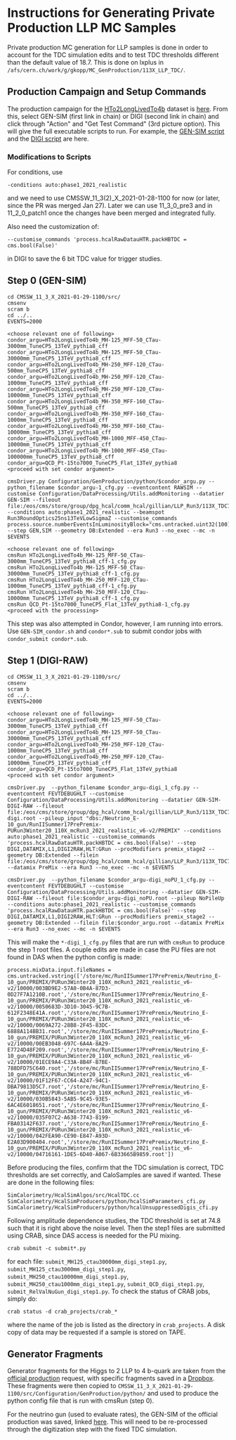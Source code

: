 # Instructions for Generating Private Production LLP MC Samples
Private production MC generation for LLP samples is done in order to account for the TDC simulation edits and to test TDC thresholds different than the default value of 18.7. This is done on lxplus in `/afs/cern.ch/work/g/gkopp/MC_GenProduction/113X_LLP_TDC/`.

## Production Campaign and Setup Commands
The production campaign for the [HTo2LongLivedTo4b](https://cmsweb.cern.ch/das/request?view=list&limit=50&instance=prod%2Fglobal&input=dataset+dataset%3D%2FHTo2LongLivedTo4b*%2F*%2F*) dataset is [here](https://cms-pdmv.cern.ch/mcm/requests?prepid=TSG-Run3Winter20DRPremixMiniAOD-00056&page=0&shown=127). From this, select GEN-SIM (first link in chain) or DIGI (second link in chain) and click through "Action" and "Get Test Command" (3rd picture option). This will give the full executable scripts to run. For example, the [GEN-SIM script](https://cms-pdmv.cern.ch/mcm/public/restapi/requests/get_test/HCA-Run3Winter20GS-00035) and the [DIGI script](https://cms-pdmv.cern.ch/mcm/public/restapi/requests/get_test/HCA-Run3Winter20DRPremixMiniAOD-00010) are here. 

### Modifications to Scripts
For conditions, use
```
-conditions auto:phase1_2021_realistic
```
and we need to use CMSSW_11_3(2)_X_2021-01-28-1100 for now (or later, since the PR was merged Jan 27). Later we can use 11_3_0_pre3 and in 11_2_0_patch1 once the changes have been merged and integrated fully.

Also need the customization of:
```
--customise_commands 'process.hcalRawDatauHTR.packHBTDC = cms.bool(False)'
```
in DIGI to save the 6 bit TDC value for trigger studies.

## Step 0 (GEN-SIM)
```
cd CMSSW_11_3_X_2021-01-29-1100/src/
cmsenv
scram b
cd ../..
EVENTS=2000

<choose relevant one of following>
condor_argu=HTo2LongLivedTo4b_MH-125_MFF-50_CTau-3000mm_TuneCP5_13TeV_pythia8_cff
condor_argu=HTo2LongLivedTo4b_MH-125_MFF-50_CTau-30000mm_TuneCP5_13TeV_pythia8_cff
condor_argu=HTo2LongLivedTo4b_MH-250_MFF-120_CTau-500mm_TuneCP5_13TeV_pythia8_cff
condor_argu=HTo2LongLivedTo4b_MH-250_MFF-120_CTau-1000mm_TuneCP5_13TeV_pythia8_cff
condor_argu=HTo2LongLivedTo4b_MH-250_MFF-120_CTau-10000mm_TuneCP5_13TeV_pythia8_cff
condor_argu=HTo2LongLivedTo4b_MH-350_MFF-160_CTau-500mm_TuneCP5_13TeV_pythia8_cff
condor_argu=HTo2LongLivedTo4b_MH-350_MFF-160_CTau-1000mm_TuneCP5_13TeV_pythia8_cff
condor_argu=HTo2LongLivedTo4b_MH-350_MFF-160_CTau-10000mm_TuneCP5_13TeV_pythia8_cff
condor_argu=HTo2LongLivedTo4b_MH-1000_MFF-450_CTau-10000mm_TuneCP5_13TeV_pythia8_cff
condor_argu=HTo2LongLivedTo4b_MH-1000_MFF-450_CTau-100000mm_TuneCP5_13TeV_pythia8_cff
condor_argu=QCD_Pt-15to7000_TuneCP5_Flat_13TeV_pythia8        
<proceed with set condor argument>

cmsDriver.py Configuration/GenProduction/python/$condor_argu.py --python_filename $condor_argu-1_cfg.py --eventcontent RAWSIM --customise Configuration/DataProcessing/Utils.addMonitoring --datatier GEN-SIM --fileout file:/eos/cms/store/group/dpg_hcal/comm_hcal/gillian/LLP_Run3/113X_TDC74pt8/$condor_argu.root --conditions auto:phase1_2021_realistic --beamspot Run3RoundOptics25ns13TeVLowSigmaZ --customise_commands process.source.numberEventsInLuminosityBlock="cms.untracked.uint32(100)" --step GEN,SIM --geometry DB:Extended --era Run3 --no_exec --mc -n $EVENTS

<choose relevant one of following>
cmsRun HTo2LongLivedTo4b_MH-125_MFF-50_CTau-3000mm_TuneCP5_13TeV_pythia8_cff-1_cfg.py
cmsRun HTo2LongLivedTo4b_MH-125_MFF-50_CTau-30000mm_TuneCP5_13TeV_pythia8_cff-1_cfg.py
cmsRun HTo2LongLivedTo4b_MH-250_MFF-120_CTau-1000mm_TuneCP5_13TeV_pythia8_cff-1_cfg.py
cmsRun HTo2LongLivedTo4b_MH-250_MFF-120_CTau-10000mm_TuneCP5_13TeV_pythia8_cff-1_cfg.py
cmsRun QCD_Pt-15to7000_TuneCP5_Flat_13TeV_pythia8-1_cfg.py
<proceed with the processing>
```
This step was also attempted in Condor, however, I am running into errors. Use `GEN-SIM_condor.sh` and `condor*.sub` to submit condor jobs with `condor_submit condor*.sub`.

## Step 1 (DIGI-RAW)
```
cd CMSSW_11_3_X_2021-01-29-1100/src/
cmsenv
scram b
cd ../..
EVENTS=2000

<choose relevant one of following>
condor_argu=HTo2LongLivedTo4b_MH-125_MFF-50_CTau-3000mm_TuneCP5_13TeV_pythia8_cff
condor_argu=HTo2LongLivedTo4b_MH-125_MFF-50_CTau-30000mm_TuneCP5_13TeV_pythia8_cff
condor_argu=HTo2LongLivedTo4b_MH-250_MFF-120_CTau-1000mm_TuneCP5_13TeV_pythia8_cff
condor_argu=HTo2LongLivedTo4b_MH-250_MFF-120_CTau-10000mm_TuneCP5_13TeV_pythia8_cff
condor_argu=QCD_Pt-15to7000_TuneCP5_Flat_13TeV_pythia8
<proceed with set condor argument>

cmsDriver.py  --python_filename $condor_argu-digi_1_cfg.py --eventcontent FEVTDEBUGHLT --customise Configuration/DataProcessing/Utils.addMonitoring --datatier GEN-SIM-DIGI-RAW --fileout file:/eos/cms/store/group/dpg_hcal/comm_hcal/gillian/LLP_Run3/113X_TDC74pt8/$condor_argu-digi.root --pileup_input "dbs:/Neutrino_E-10_gun/RunIISummer17PrePremix-PURun3Winter20_110X_mcRun3_2021_realistic_v6-v2/PREMIX" --conditions auto:phase1_2021_realistic --customise_commands 'process.hcalRawDatauHTR.packHBTDC = cms.bool(False)' --step DIGI,DATAMIX,L1,DIGI2RAW,HLT:GRun --procModifiers premix_stage2 --geometry DB:Extended --filein file:/eos/cms/store/group/dpg_hcal/comm_hcal/gillian/LLP_Run3/113X_TDC74pt8/$condor_argu.root --datamix PreMix --era Run3 --no_exec --mc -n $EVENTS

cmsDriver.py  --python_filename $condor_argu-digi_noPU_1_cfg.py --eventcontent FEVTDEBUGHLT --customise Configuration/DataProcessing/Utils.addMonitoring --datatier GEN-SIM-DIGI-RAW --fileout file:$condor_argu-digi_noPU.root --pileup NoPileUp --conditions auto:phase1_2021_realistic --customise_commands 'process.hcalRawDatauHTR.packHBTDC = cms.bool(False)' --step DIGI,DATAMIX,L1,DIGI2RAW,HLT:GRun --procModifiers premix_stage2 --geometry DB:Extended --filein file:$condor_argu.root --datamix PreMix --era Run3 --no_exec --mc -n $EVENTS
```
This will make the `*-digi_1_cfg.py` files that are run with `cmsRun` to produce the step 1 root files. A couple edits are made in case the PU files are not found in DAS when the python config is made:
```
process.mixData.input.fileNames = cms.untracked.vstring(['/store/mc/RunIISummer17PrePremix/Neutrino_E-10_gun/PREMIX/PURun3Winter20_110X_mcRun3_2021_realistic_v6-v2/10000/003BD9E2-57A0-0B4A-87D3-0D27F7A1210B.root','/store/mc/RunIISummer17PrePremix/Neutrino_E-10_gun/PREMIX/PURun3Winter20_110X_mcRun3_2021_realistic_v6-v2/10000/0050683D-3D10-3045-9C7B-612F2348E41A.root','/store/mc/RunIISummer17PrePremix/Neutrino_E-10_gun/PREMIX/PURun3Winter20_110X_mcRun3_2021_realistic_v6-v2/10000/0069A272-28B8-2F45-83DC-6888A114BB31.root','/store/mc/RunIISummer17PrePremix/Neutrino_E-10_gun/PREMIX/PURun3Winter20_110X_mcRun3_2021_realistic_v6-v2/10000/00EB3048-697C-6A4A-8A29-E7724D48F209.root','/store/mc/RunIISummer17PrePremix/Neutrino_E-10_gun/PREMIX/PURun3Winter20_110X_mcRun3_2021_realistic_v6-v2/10000/01ECE9A4-C33A-8B4F-B7BE-788DFD75C640.root','/store/mc/RunIISummer17PrePremix/Neutrino_E-10_gun/PREMIX/PURun3Winter20_110X_mcRun3_2021_realistic_v6-v2/10000/01F12F67-CC64-A247-94C1-DBA79813D5C7.root','/store/mc/RunIISummer17PrePremix/Neutrino_E-10_gun/PREMIX/PURun3Winter20_110X_mcRun3_2021_realistic_v6-v2/10000/030B5843-5AB5-9C45-93E5-6AC4E6018651.root','/store/mc/RunIISummer17PrePremix/Neutrino_E-10_gun/PREMIX/PURun3Winter20_110X_mcRun3_2021_realistic_v6-v2/10000/035F07C2-A638-7743-8199-FBA03142F637.root','/store/mc/RunIISummer17PrePremix/Neutrino_E-10_gun/PREMIX/PURun3Winter20_110X_mcRun3_2021_realistic_v6-v2/10000/042FEA90-CE90-E847-A93D-E2A03D900404.root','/store/mc/RunIISummer17PrePremix/Neutrino_E-10_gun/PREMIX/PURun3Winter20_110X_mcRun3_2021_realistic_v6-v2/10000/04716161-1DE5-6D40-A067-6B33665B9859.root'])
```
Before producing the files, confirm that the TDC simulation is correct, TDC thresholds are set correctly, and CaloSamples are saved if wanted. These are done in the following files:
```
SimCalorimetry/HcalSimAlgos/src/HcalTDC.cc
SimCalorimetry/HcalSimProducers/python/hcalSimParameters_cfi.py
SimCalorimetry/HcalSimProducers/python/hcalUnsuppressedDigis_cfi.py
```
Following amplitude dependence studies, the TDC threshold is set at 74.8 such that it is right above the noise level. Then the step1 files are submitted using CRAB, since DAS access is needed for the PU mixing.
```
crab submit -c submit*.py
```
for each file: `submit_MH125_ctau30000mm_digi_step1.py`, `submit_MH125_ctau3000mm_digi_step1.py`, `submit_MH250_ctau10000mm_digi_step1.py`, `submit_MH250_ctau1000mm_digi_step1.py`, `submit_QCD_digi_step1.py`, `submit_RelValNuGun_digi_step1.py`. To check the status of CRAB jobs, simply do:
```
crab status -d crab_projects/crab_*
```
where the name of the job is listed as the directory in `crab_projects`. A disk copy of data may be requested if a sample is stored on TAPE.

## Generator Fragments
Generator fragments for the Higgs to 2 LLP to 4 b-quark are taken from the [official production](https://docs.google.com/spreadsheets/d/1D86SiuXDJBG0q_ObOuCRaCJA8EGp-lbjduKBwNYcz1I/edit#gid=0) request, with specific fragments saved in a [Dropbox](https://www.dropbox.com/sh/9qdwdkplf8kls5j/AAB88P-2_b7om0EUaQHcJYeXa?dl=0&lst=). These fragments were then copied to `CMSSW_11_3_X_2021-01-29-1100/src/Configuration/GenProduction/python/` and used to produce the python config file that is run with cmsRun (step 0).

For the neutrino gun (used to evaluate rates), the GEN-SIM of the official production was saved, linked [here](https://cmsweb.cern.ch/das/request?view=list&limit=50&instance=prod%2Fglobal&input=dataset%3D%2FRelValNuGun%2FCMSSW_11_2*%2F*). This will need to be re-processed through the digitization step with the fixed TDC simulation.